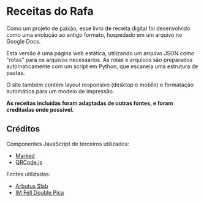 # Receitas do Rafa

Como um projeto de paixão, esse livro de receita digital foi desenvolvido como uma evolução ao antigo formato, hospedado em um arquivo no Google Docs.

Esta versão é uma página web estática, utilizando um arquivo JSON como "rotas" para os arquivos necessários. As rotas e arquivos são preparados automaticamente com um script em Python, que escaneia uma estrutura de pastas.

O site também contém layout responsivo (desktop e mobile) e formatação automática para um modelo de impressão.

**As receitas incluídas foram adaptadas de outras fontes, e foram creditadas onde possível.**

## Créditos

Componentes JavaScript de terceiros utilizados:

* [Marked](https://github.com/markedjs/marked)
* [QRCode.js](https://github.com/davidshimjs/qrcodejs)

Fontes utilizadas:

* [Arbutus Slab](https://fonts.google.com/specimen/Arbutus+Slab)
* [IM Fell Double Pica](https://fonts.google.com/specimen/IM+Fell+Double+Pica)